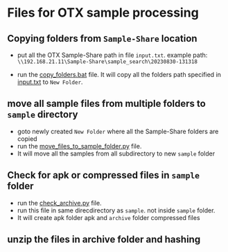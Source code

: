 # Files for OTX sample processing


## Copying folders from `Sample-Share` location

- put all the OTX Sample-Share path in file `input.txt`. example path: `\\192.168.21.11\Sample-Share\sample_search\20230830-131318`

- run the [copy_folders.bat](copy_folders.bat) file. It will copy all the folders path specified in [input.txt](input.txt) to `New Folder`.

## move all sample files from multiple folders to `sample` directory

- goto newly created `New Folder` where all the Sample-Share folders are copied
- run the [move_files_to_sample_folder.py](move_files_to_sample_folder.py) file.
- It will move all the samples from all subdirectory to new `sample` folder

## Check for apk or compressed files in `sample` folder

- run the [check_archive.py](check_archive.py) file.
- run this file in same direcdirectory as `sample`. not inside `sample` folder.
- It will create apk folder apk and `archive` folder compressed files

## unzip the files in archive folder and hashing




